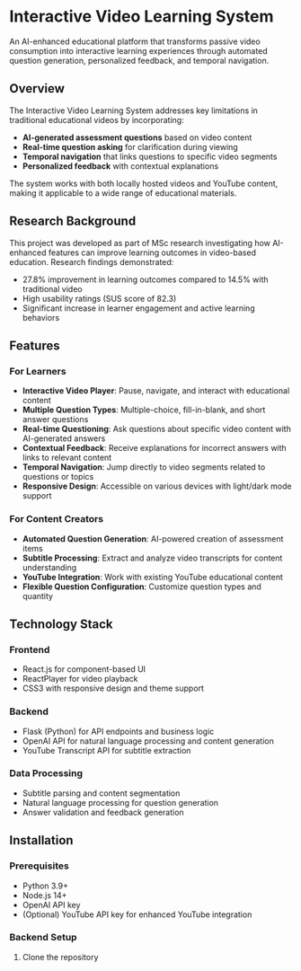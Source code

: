 # Interactive Video Learning System

An AI-enhanced educational platform that transforms passive video consumption into interactive learning experiences through automated question generation, personalized feedback, and temporal navigation.

## Overview

The Interactive Video Learning System addresses key limitations in traditional educational videos by incorporating:

- **AI-generated assessment questions** based on video content
- **Real-time question asking** for clarification during viewing
- **Temporal navigation** that links questions to specific video segments
- **Personalized feedback** with contextual explanations

The system works with both locally hosted videos and YouTube content, making it applicable to a wide range of educational materials.

## Research Background

This project was developed as part of MSc research investigating how AI-enhanced features can improve learning outcomes in video-based education. Research findings demonstrated:

- 27.8% improvement in learning outcomes compared to 14.5% with traditional video
- High usability ratings (SUS score of 82.3)
- Significant increase in learner engagement and active learning behaviors

## Features

### For Learners

- **Interactive Video Player**: Pause, navigate, and interact with educational content
- **Multiple Question Types**: Multiple-choice, fill-in-blank, and short answer questions
- **Real-time Questioning**: Ask questions about specific video content with AI-generated answers
- **Contextual Feedback**: Receive explanations for incorrect answers with links to relevant content
- **Temporal Navigation**: Jump directly to video segments related to questions or topics
- **Responsive Design**: Accessible on various devices with light/dark mode support

### For Content Creators

- **Automated Question Generation**: AI-powered creation of assessment items
- **Subtitle Processing**: Extract and analyze video transcripts for content understanding
- **YouTube Integration**: Work with existing YouTube educational content
- **Flexible Question Configuration**: Customize question types and quantity

## Technology Stack

### Frontend
- React.js for component-based UI
- ReactPlayer for video playback
- CSS3 with responsive design and theme support

### Backend
- Flask (Python) for API endpoints and business logic
- OpenAI API for natural language processing and content generation
- YouTube Transcript API for subtitle extraction

### Data Processing
- Subtitle parsing and content segmentation
- Natural language processing for question generation
- Answer validation and feedback generation

## Installation

### Prerequisites
- Python 3.9+
- Node.js 14+
- OpenAI API key
- (Optional) YouTube API key for enhanced YouTube integration

### Backend Setup
1. Clone the repository
